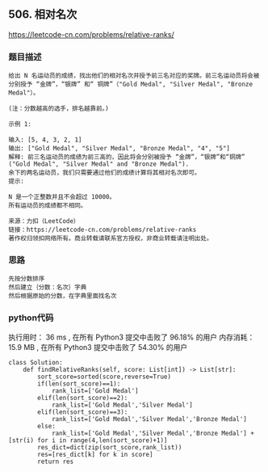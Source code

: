 ## 506. 相对名次


https://leetcode-cn.com/problems/relative-ranks/


### 题目描述

```
给出 N 名运动员的成绩，找出他们的相对名次并授予前三名对应的奖牌。前三名运动员将会被分别授予 “金牌”，“银牌” 和“ 铜牌”（"Gold Medal", "Silver Medal", "Bronze Medal"）。

(注：分数越高的选手，排名越靠前。)

示例 1:

输入: [5, 4, 3, 2, 1]
输出: ["Gold Medal", "Silver Medal", "Bronze Medal", "4", "5"]
解释: 前三名运动员的成绩为前三高的，因此将会分别被授予 “金牌”，“银牌”和“铜牌” ("Gold Medal", "Silver Medal" and "Bronze Medal").
余下的两名运动员，我们只需要通过他们的成绩计算将其相对名次即可。
提示:

N 是一个正整数并且不会超过 10000。
所有运动员的成绩都不相同。

来源：力扣（LeetCode）
链接：https://leetcode-cn.com/problems/relative-ranks
著作权归领扣网络所有。商业转载请联系官方授权，非商业转载请注明出处。

```



### 思路

```
先按分数排序
然后建立｛分数：名次｝字典
然后根据原始的分数，在字典里面找名次
```



### python代码
执行用时：
36 ms
, 在所有 Python3 提交中击败了
96.18%
的用户
内存消耗：
15.9 MB
, 在所有 Python3 提交中击败了
54.30%
的用户
```
class Solution:
    def findRelativeRanks(self, score: List[int]) -> List[str]:
        sort_score=sorted(score,reverse=True)
        if(len(sort_score)==1):
            rank_list=['Gold Medal']
        elif(len(sort_score)==2):
            rank_list=['Gold Medal','Silver Medal']
        elif(len(sort_score)==3):
            rank_list=['Gold Medal','Silver Medal','Bronze Medal']
        else:
            rank_list=['Gold Medal','Silver Medal','Bronze Medal'] + [str(i) for i in range(4,len(sort_score)+1)]
        res_dict=dict(zip(sort_score,rank_list))
        res=[res_dict[k] for k in score]
        return res
```

